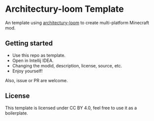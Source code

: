 # Architectury-loom Template

An template using [architectury-loom](https://github.com/architectury/architectury-loom) to create multi-platform Minecraft mod.

## Getting started

- Use this repo as template.
- Open in Intellij IDEA.
- Changing the modid, description, license, source, etc.
- Enjoy yourself!

Also, issue or PR are welcome.

## License

This template is licensed under CC BY 4.0, feel free to use it as a boilerplate.
